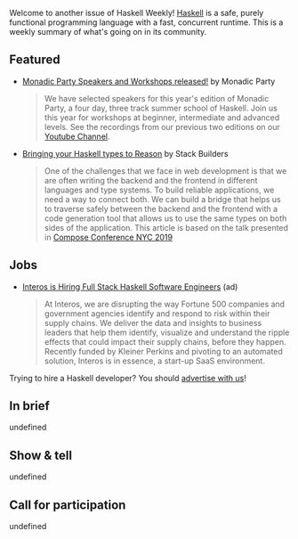 Welcome to another issue of Haskell Weekly!
[Haskell](https://www.haskell.org) is a safe, purely functional programming language with a fast, concurrent runtime.
This is a weekly summary of what's going on in its community.

## Featured

- [Monadic Party Speakers and Workshops released!](https://monadic.party) by Monadic Party
  > We have selected speakers for this year's edition of Monadic Party, a four day, three track summer school of Haskell. Join us this year for workshops at beginner, intermediate and advanced levels. See the recordings from our previous two editions on our [Youtube Channel](https://www.youtube.com/channel/UCCeiYYR2fCXarkfSqqFBwuA/videos).
  
- [Bringing your Haskell types to Reason](https://www.stackbuilders.com/news/bring-your-haskell-types-to-reason) by Stack Builders
  > One of the challenges that we face in web development is that we are often writing the backend and the frontend in different languages and type systems. To build reliable applications, we need a way to connect both. We can build a bridge that helps us to traverse safely between the backend and the frontend with a code generation tool that allows us to use the same types on both sides of the application. This article is based on the talk presented in [Compose Conference NYC 2019](https://www.youtube.com/watch?v=BxUElNb-0Q0)

## Jobs

- [Interos is Hiring Full Stack Haskell Software Engineers](https://www.interos.ai/careers/#haskell-software-engineer-ii) (ad)
  > At Interos, we are disrupting the way Fortune 500 companies and government agencies identify and respond to risk within their supply chains. We deliver the data and insights to business leaders that help them identify, visualize and understand the ripple effects that could impact their supply chains, before they happen. Recently funded by Kleiner Perkins and pivoting to an automated solution, Interos is in essence, a start-up SaaS environment.

Trying to hire a Haskell developer?
You should [advertise with us](https://haskellweekly.news/advertising.html)!

## In brief

undefined

## Show & tell

undefined

## Call for participation

undefined

